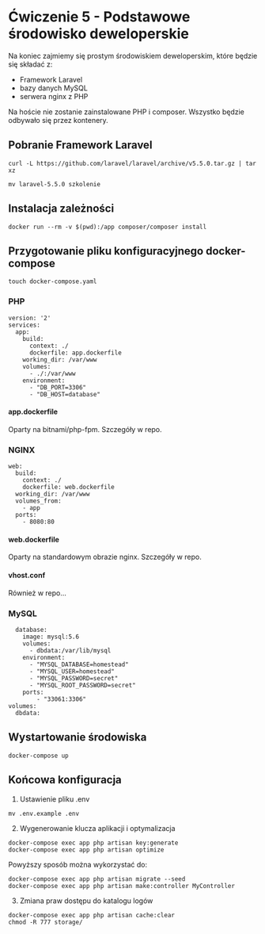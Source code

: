 # Ćwiczenie 5 - Podstawowe środowisko deweloperskie
Na koniec zajmiemy się prostym środowiskiem deweloperskim, które będzie się składać z:
* Framework Laravel
* bazy danych MySQL
* serwera nginx z PHP

Na hoście nie zostanie zainstalowane PHP i composer. Wszystko będzie odbywało się przez kontenery.

## Pobranie Framework Laravel
```
curl -L https://github.com/laravel/laravel/archive/v5.5.0.tar.gz | tar xz
```
```
mv laravel-5.5.0 szkolenie
```

## Instalacja zależności
```
docker run --rm -v $(pwd):/app composer/composer install
```

## Przygotowanie pliku konfiguracyjnego docker-compose 
```
touch docker-compose.yaml
```

### PHP
```
version: '2'
services:
  app:
    build:
      context: ./
      dockerfile: app.dockerfile
    working_dir: /var/www
    volumes:
      - ./:/var/www
    environment:
      - "DB_PORT=3306"
      - "DB_HOST=database"
```

#### app.dockerfile
Oparty na bitnami/php-fpm. Szczegóły w repo.

### NGINX
```
web:
  build:
    context: ./
    dockerfile: web.dockerfile
  working_dir: /var/www
  volumes_from:
    - app
  ports:
    - 8080:80
```
#### web.dockerfile
Oparty na standardowym obrazie nginx. Szczegóły w repo.

#### vhost.conf
Również w repo...

### MySQL
```
  database:
    image: mysql:5.6
    volumes:
      - dbdata:/var/lib/mysql
    environment:
      - "MYSQL_DATABASE=homestead"
      - "MYSQL_USER=homestead"
      - "MYSQL_PASSWORD=secret"
      - "MYSQL_ROOT_PASSWORD=secret"
    ports:
        - "33061:3306"
volumes:
  dbdata:
```

## Wystartowanie środowiska
```
docker-compose up
```

## Końcowa konfiguracja

1. Ustawienie pliku .env
```
mv .env.example .env
```

2. Wygenerowanie klucza aplikacji i optymalizacja
```
docker-compose exec app php artisan key:generate
docker-compose exec app php artisan optimize
```

Powyższy sposób można wykorzystać do:
```
docker-compose exec app php artisan migrate --seed
docker-compose exec app php artisan make:controller MyController
```

3. Zmiana praw dostępu do katalogu logów
```
docker-compose exec app php artisan cache:clear 
chmod -R 777 storage/
```
